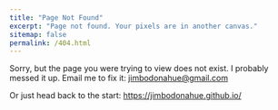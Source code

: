 ```yaml
---
title: "Page Not Found"
excerpt: "Page not found. Your pixels are in another canvas."
sitemap: false
permalink: /404.html
---
```


Sorry, but the page you were trying to view does not exist.
I probably messed it up.
Email me to fix it: <jimbodonahue@gmail.com>

Or just head back to the start: <https://jimbodonahue.github.io/>

